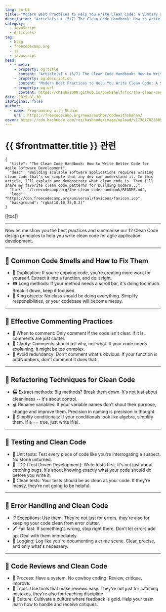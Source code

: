 ```yaml
---
lang: en-US
title: "Modern Best Practices to Help You Write Clean Code: A Summary 🥷"
description: "Article(s) > (5/7) The Clean Code Handbook: How to Write Better Code for Agile Software Development" 
category:
  - JavaScript
  - Article(s)
tag:
  - blog
  - freecodecamp.org
  - js
  - javascript
head:
  - - meta:
    - property: og:title
      content: "Article(s) > (5/7) The Clean Code Handbook: How to Write Better Code for Agile Software Development"
    - property: og:description
      content: "Modern Best Practices to Help You Write Clean Code: A Summary 🥷"
    - property: og:url
      content: https://chanhi2000.github.io/bookshelf/fcc/the-clean-code-handbook/modern-best-practices-to-help-you-write-clean-code-a-summary.html
date: 2025-01-30
isOriginal: false
author:
  - name: Programming with Shahan
    url : https://freecodecamp.org/news/author/codewithshahan/
cover: https://cdn.hashnode.com/res/hashnode/image/upload/v1738170236859/edacf21e-7180-4f65-9e7e-f7cf95b4f9d8.png
---
```


# {{ $frontmatter.title }} 관련

```component VPCard
{
  "title": "The Clean Code Handbook: How to Write Better Code for Agile Software Development",
  "desc": "Building scalable software applications requires writing clean code that’s so simple that any dev can understand it. In this article, I’ll explain and demonstrate what clean code is. Then I’ll share my favorite clean code patterns for building modern...",
  "link": "/freecodecamp.org/the-clean-code-handbook/README.md",
  "logo": "https://cdn.freecodecamp.org/universal/favicons/favicon.ico",
  "background": "rgba(10,10,35,0.2)"
}
```

[[toc]]

---

<SiteInfo
  name="The Clean Code Handbook: How to Write Better Code for Agile Software Development"
  desc="Building scalable software applications requires writing clean code that’s so simple that any dev can understand it. In this article, I’ll explain and demonstrate what clean code is. Then I’ll share my favorite clean code patterns for building modern..."
  url="https://freecodecamp.org/news/the-clean-code-handbook#heading-modern-best-practices-to-help-you-write-clean-code-a-summary"
  logo="https://cdn.freecodecamp.org/universal/favicons/favicon.ico"
  preview="https://cdn.hashnode.com/res/hashnode/image/upload/v1738170236859/edacf21e-7180-4f65-9e7e-f7cf95b4f9d8.png"/>

Now let me show you the best practices and summarise our 12 Clean Code design principles to help you write clean code for agile application development.

---

## 🔎 Common Code Smells and How to Fix Them

- 💊 Duplication: If you're copying code, you’re creating more work for yourself. Extract it into a function, and do it right.
- 🛤️ Long methods: If your method needs a scroll bar, it's doing too much. Break it down, keep it focused.
- 👑 King objects: No class should be doing everything. Simplify responsibilities, or your codebase will become messy.

---

## 💬 Effective Commenting Practices

- 💭 When to comment: Only comment if the code isn't clear. If it is, comments are just clutter.
- 🫗 Clarity: Comments should tell why, not what. If your code needs explaining, it might be too complex.
- 🌴 Avoid redundancy: Don't comment what's obvious. If your function is addNumbers, don't comment it does that.

---

## 🧼 Refactoring Techniques for Clean Code

- 🏭 Extract methods: Big methods? Break them down. It's not just about cleanliness -- it's about control.
- 🫕 Rename variables: If your variable names don’t shout their purpose, change and improve them. Precision in naming is precision in thought.
- 🍃 Simplify conditionals: If your conditionals look like algebra, simplify them. If a == true, just write if(a).

---

## 🧪 Testing and Clean Code

- 🧙 Unit tests: Test every piece of code like you're interrogating a suspect. No stone unturned.
- 🏇 TDD (Test Driven Development): Write tests first. It's not just about catching bugs, it's about knowing exactly what your code should do before you write it.
- 🧽 Clean tests: Your tests should be as clean as your code. If they're messy, they’re not going to be helpful.

---

## 🐛 Error Handling and Clean Code

- ⁉️ Exceptions: Use them. They're not just for errors, they're also for keeping your code clean from error clutter.
- 🖍️ Fail fast: If something's wrong, stop right there. Don't let errors add up. Deal with them immediately.
- 🚨 Logging: Log like you're documenting a crime scene. Clear, precise, and only what's necessary.

---

## 🌱 Code Reviews and Clean Code

- 🚢 Process: Have a system. No cowboy coding. Review, critique, improve.
- 🔪 Tools: Use tools that make reviews easy. They're not just for catching mistakes, they're also for teaching discipline.
- 🧦 Culture: Cultivate a culture where feedback is gold. Help your team learn how to handle and receive critiques.
